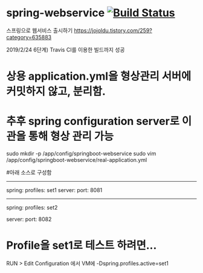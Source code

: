 # spring-webservice [![Build Status](https://travis-ci.org/Justin-ad-Park/spring-webservice.svg?branch=master)](https://travis-ci.org/Justin-ad-Park/spring-webservice)

스프링으로 웹서비스 출시하기
https://jojoldu.tistory.com/259?category=635883

2019/2/24 6단계) Travis CI를 이용한 빌드까지 성공


# 상용 application.yml을 형상관리 서버에 커밋하지 않고, 분리함.
# 추후 spring configuration server로 이관을 통해 형상 관리 가능

sudo mkdir -p /app/config/springboot-webservice
sudo vim /app/config/springboot-webservice/real-application.yml

#아래 소스로 구성함

---
spring:
  profiles: set1
server:
  port: 8081

---
spring:
  profiles: set2

server:
  port: 8082



# Profile을 set1로 테스트 하려면...
RUN > Edit Configuration 에서
  VM에
  -Dspring.profiles.active=set1